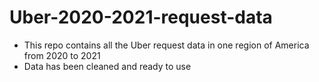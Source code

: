 # Uber-2020-2021-request-data
+ This repo contains all the Uber request data in one region of America from 2020 to 2021
+ Data has been cleaned and ready to use
